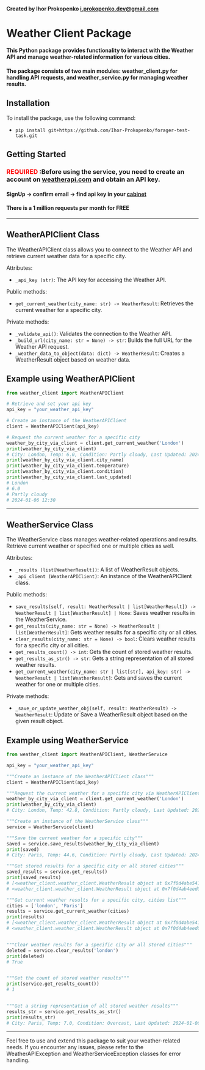 #### Created by Ihor Prokopenko <i.prokopenko.dev@gmail.com>

# Weather Client Package
#### This Python package provides functionality to interact with the Weather API and manage weather-related information for various cities. 
#### The package consists of two main modules: weather_client.py for handling API requests, and weather_service.py for managing weather results.

## Installation
To install the package, use the following command:

- ```pip install git+https://github.com/Ihor-Prokopenko/forager-test-task.git```

## Getting Started
### <span style="color:red">REQUIRED</span> :Before using the service, you need to create an account on [weatherapi.com](https://www.weatherapi.com/) and obtain an API key.

#### SignUp -> confirm email -> find api key in your [cabinet](https://www.weatherapi.com/my/)

#### There is a 1 million requests per month for FREE

***

## WeatherAPIClient Class
The WeatherAPIClient class allows you to connect to the Weather API and retrieve current weather data for a specific city.

Attributes:
- `_api_key (str)`: The API key for accessing the Weather API.

Public methods:
- `get_current_weather(city_name: str) -> WeatherResult`: Retrieves the current weather for a specific city.

Private methods:
- `_validate_api()`: Validates the connection to the Weather API.
- `_build_url(city_name: str = None) -> str`: Builds the full URL for the Weather API request.
- `_weather_data_to_object(data: dict) -> WeatherResult`: Creates a WeatherResult object based on weather data.

## Example using WeatherAPIClient
```python
from weather_client import WeatherAPIClient

# Retrieve and set your api key
api_key = "your_weather_api_key"

# Create an instance of the WeatherAPIClient
client = WeatherAPIClient(api_key)

# Request the current weather for a specific city
weather_by_city_via_client = client.get_current_weather('London')
print(weather_by_city_via_client)
# City: London, Temp: 6.0, Condition: Partly cloudy, Last Updated: 2024-01-06 12:30
print(weather_by_city_via_client.city_name)
print(weather_by_city_via_client.temperature)
print(weather_by_city_via_client.condition)
print(weather_by_city_via_client.last_updated)
# London
# 6.0
# Partly cloudy
# 2024-01-06 12:30
```

***

## WeatherService Class

The WeatherService class manages weather-related operations and results. Retrieve current weather or specified one or multiple cities as well.

Attributes:

- `_results (list[WeatherResult])`: A list of WeatherResult objects.
- `_api_client (WeatherAPIClient)`: An instance of the WeatherAPIClient class.

Public methods:

- `save_results(self, result: WeatherResult | list[WeatherResult]) -> WeatherResult | list[WeatherResult] | None`: Saves weather results in the WeatherService.
- `get_results(city_name: str = None) -> WeatherResult | list[WeatherResult]`: Gets weather results for a specific city or all cities.
- `clear_results(city_name: str = None) -> bool`: Clears weather results for a specific city or all cities.
- `get_results_count() -> int`: Gets the count of stored weather results.
- `get_results_as_str() -> str`: Gets a string representation of all stored weather results.
- `get_current_weather(city_name: str | list[str], api_key: str) -> WeatherResult | list[WeatherResult]`: Gets and saves the current weather for one or multiple cities.

Private methods:
- `_save_or_update_weather_obj(self, result: WeatherResult) -> WeatherResult`: Update or Save a WeatherResult object based on the given result object.

## Example using WeatherService
```python
from weather_client import WeatherAPIClient, WeatherService

api_key = "your_weather_api_key"

"""Create an instance of the WeatherAPIClient class"""
client = WeatherAPIClient(api_key)

"""Request the current weather for a specific city via WeatherAPIClient"""
weather_by_city_via_client = client.get_current_weather('London')
print(weather_by_city_via_client)
# City: London, Temp: 42.8, Condition: Partly cloudy, Last Updated: 2024-01-06 11:45

"""Create an instance of the WeatherService class"""
service = WeatherService(client)

"""Save the current weather for a specific city"""
saved = service.save_results(weather_by_city_via_client)
print(saved)
# City: Paris, Temp: 44.6, Condition: Partly cloudy, Last Updated: 2024-01-06 12:30

"""Get stored results for a specific city or all stored cities"""
saved_results = service.get_results()
print(saved_results)
# [<weather_client.weather_client.WeatherResult object at 0x7f0d4abe5410>,
# <weather_client.weather_client.WeatherResult object at 0x7f0d4ab4eed0>]

"""Get current weather results for a specific city, cities list"""
cities = ['london', 'Paris']
results = service.get_current_weather(cities)
print(results)
# [<weather_client.weather_client.WeatherResult object at 0x7f0d4abe5410>,
# <weather_client.weather_client.WeatherResult object at 0x7f0d4ab4eed0>]


"""Clear weather results for a specific city or all stored cities"""
deleted = service.clear_results('london')
print(deleted)
# True


"""Get the count of stored weather results"""
print(service.get_results_count())
# 1


"""Get a string representation of all stored weather results"""
results_str = service.get_results_as_str()
print(results_str)
# City: Paris, Temp: 7.0, Condition: Overcast, Last Updated: 2024-01-06 13:00
```

***

Feel free to use and extend this package to suit your weather-related needs. If you encounter any issues, please refer to the WeatherAPIException and WeatherServiceException classes for error handling.